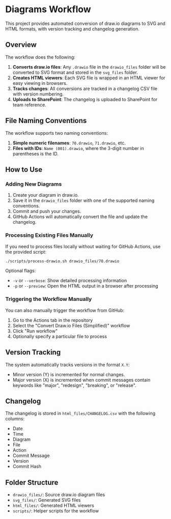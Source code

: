 # Diagrams Workflow

This project provides automated conversion of draw.io diagrams to SVG and HTML formats, with version tracking and changelog generation.

## Overview

The workflow does the following:

1. **Converts draw.io files**: Any `.drawio` file in the `drawio_files` folder will be converted to SVG format and stored in the `svg_files` folder.
2. **Creates HTML viewers**: Each SVG file is wrapped in an HTML viewer for easy viewing in browsers.
3. **Tracks changes**: All conversions are tracked in a changelog CSV file with version numbering.
4. **Uploads to SharePoint**: The changelog is uploaded to SharePoint for team reference.

## File Naming Conventions

The workflow supports two naming conventions:

1. **Simple numeric filenames**: `70.drawio`, `71.drawio`, etc.
2. **Files with IDs**: `Name (001).drawio`, where the 3-digit number in parentheses is the ID.

## How to Use

### Adding New Diagrams

1. Create your diagram in draw.io.
2. Save it in the `drawio_files` folder with one of the supported naming conventions.
3. Commit and push your changes.
4. GitHub Actions will automatically convert the file and update the changelog.

### Processing Existing Files Manually

If you need to process files locally without waiting for GitHub Actions, use the provided script:

```bash
./scripts/process-drawio.sh drawio_files/70.drawio
```

Optional flags:
- `-v` or `--verbose`: Show detailed processing information
- `-p` or `--preview`: Open the HTML output in a browser after processing

### Triggering the Workflow Manually

You can also manually trigger the workflow from GitHub:

1. Go to the Actions tab in the repository
2. Select the "Convert Draw.io Files (Simplified)" workflow
3. Click "Run workflow"
4. Optionally specify a particular file to process

## Version Tracking

The system automatically tracks versions in the format `X.Y`:

- Minor version (Y) is incremented for normal changes.
- Major version (X) is incremented when commit messages contain keywords like "major", "redesign", "breaking", or "release".

## Changelog

The changelog is stored in `html_files/CHANGELOG.csv` with the following columns:

- Date
- Time
- Diagram
- File
- Action
- Commit Message
- Version
- Commit Hash

## Folder Structure

- `drawio_files/`: Source draw.io diagram files
- `svg_files/`: Generated SVG files
- `html_files/`: Generated HTML viewers
- `scripts/`: Helper scripts for the workflow
